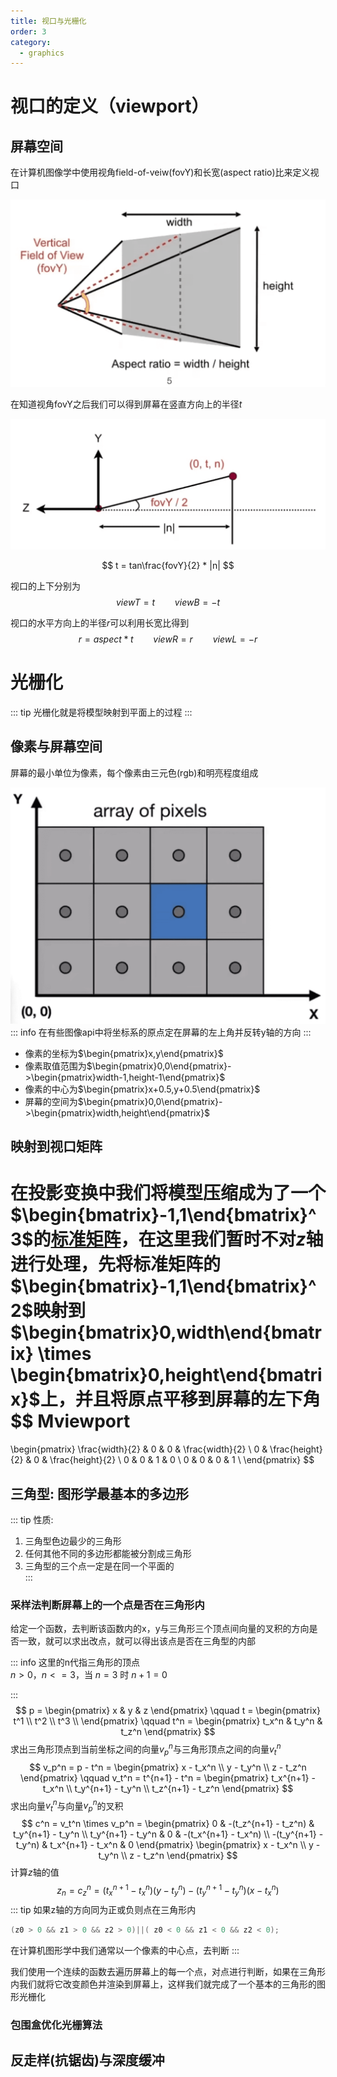 ```yaml
---
title: 视口与光栅化
order: 3
category:
  - graphics
---
```


# 视口的定义（viewport）
## 屏幕空间
在计算机图像学中使用视角field-of-veiw(fovY)和长宽(aspect ratio)比来定义视口

![w:1500,h1400](./assets/viewport.png)

在知道视角fovY之后我们可以得到屏幕在竖直方向上的半径$t$

![](./assets/viewport-tivial.png)

$$
t = tan\frac{fovY}{2} * |n|
$$

视口的上下分别为
$$
  viewT=t\qquad viewB=-t
$$

视口的水平方向上的半径$r$可以利用长宽比得到
$$
r = aspect*t\qquad viewR= r \qquad viewL = -r
$$

# 光栅化
::: tip 光栅化就是将模型映射到平面上的过程
:::

## 像素与屏幕空间
屏幕的最小单位为像素，每个像素由三元色(rgb)和明亮程度组成

![](./assets/screen-space.png)
::: info 在有些图像api中将坐标系的原点定在屏幕的左上角并反转y轴的方向 
:::

- 像素的坐标为$\begin{pmatrix}x,y\end{pmatrix}$
- 像素取值范围为$\begin{pmatrix}0,0\end{pmatrix}->\begin{pmatrix}width-1,height-1\end{pmatrix}$
- 像素的中心为$\begin{pmatrix}x+0.5,y+0.5\end{pmatrix}$
- 屏幕的空间为$\begin{pmatrix}0,0\end{pmatrix}->\begin{pmatrix}width,height\end{pmatrix}$

## 映射到视口矩阵
在投影变换中我们将模型压缩成为了一个$\begin{bmatrix}-1,1\end{bmatrix}^3$的[标准矩阵](./viewing.md/#正交投影-orthographic-projection)，在这里我们暂时不对$z$轴进行处理，先将标准矩阵的$\begin{bmatrix}-1,1\end{bmatrix}^2$映射到$\begin{bmatrix}0,width\end{bmatrix} \times \begin{bmatrix}0,height\end{bmatrix}$上，并且将原点平移到屏幕的左下角
$$
Mviewport 
= 
\begin{pmatrix}
\frac{width}{2} & 0 & 0 & \frac{width}{2} \\
0 & \frac{height}{2} & 0 & \frac{height}{2} \\
0 & 0 & 1 & 0 \\
0 & 0 & 0 & 1 \\
\end{pmatrix}
$$

## 三角型: 图形学最基本的多边形
::: tip 性质:
1. 三角型色边最少的三角形
2. 任何其他不同的多边形都能被分割成三角形
3. 三角型的三个点一定是在同一个平面的   
:::

### 采样法判断屏幕上的一个点是否在三角形内
给定一个函数，去判断该函数内的x，y与三角形三个顶点间向量的叉积的方向是否一致，就可以求出改点，就可以得出该点是否在三角型的内部

::: info 这里的n代指三角形的顶点  
  $n>0$，$n<=3$，当 $n=3$ 时 $n+1=0$

:::
$$
p = \begin{pmatrix}
  x & y & z
\end{pmatrix}
\qquad
t = \begin{pmatrix}
  t^1 \\
  t^2 \\
  t^3 \\
\end{pmatrix}
\qquad
t^n = \begin{pmatrix}
  t_x^n & t_y^n & t_z^n
\end{pmatrix}
$$
求出三角形顶点到当前坐标之间的向量$v_p^n$与三角形顶点之间的向量$v_t^n$
$$
v_p^n = p - t^n = 
\begin{pmatrix}
  x - t_x^n \\ 
  y - t_y^n \\
  z - t_z^n
\end{pmatrix}
\qquad
v_t^n = t^{n+1} - t^n = \begin{pmatrix}
  t_x^{n+1} - t_x^n \\ 
  t_y^{n+1} - t_y^n \\
  t_z^{n+1} - t_z^n
\end{pmatrix}
$$
求出向量$v_t^n$与向量$v_p^n$的叉积
$$
c^n = v_t^n \times v_p^n = \begin{pmatrix}
  0 & -(t_z^{n+1} - t_z^n) & t_y^{n+1} - t_y^n \\
  t_y^{n+1} - t_y^n  & 0 & -(t_x^{n+1} - t_x^n) \\
  -(t_y^{n+1} - t_y^n) & t_x^{n+1} - t_x^n & 0
\end{pmatrix}
\begin{pmatrix}
  x - t_x^n \\ 
  y - t_y^n \\
  z - t_z^n
\end{pmatrix}
$$
计算$z$轴的值
$$
z_n = c_z^n = (t_x^{n+1} - t_x^n)(y - t_y^n) -(t_y^{n+1} - t_y^n)( x - t_x^n )
$$
::: tip 如果z轴的方向同为正或负则点在三角形内
```c++
(z0 > 0 && z1 > 0 && z2 > 0)||( z0 < 0 && z1 < 0 && z2 < 0);
```
在计算机图形学中我们通常以一个像素的中心点，去判断
:::

我们使用一个连续的函数去遍历屏幕上的每一个点，对点进行判断，如果在三角形内我们就将它改变颜色并渲染到屏幕上，这样我们就完成了一个基本的三角形的图形光栅化

### 包围盒优化光栅算法





## 反走样(抗锯齿)与深度缓冲